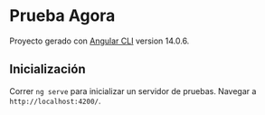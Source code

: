 # Prueba Agora

Proyecto gerado con [Angular CLI](https://github.com/angular/angular-cli) version 14.0.6.

## Inicialización

Correr `ng serve` para inicializar un servidor de pruebas. Navegar a `http://localhost:4200/`.